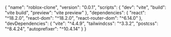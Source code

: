 {
  "name": "roblox-clone",
  "version": "0.0.1",
  "scripts": {
    "dev": "vite",
    "build": "vite build",
    "preview": "vite preview"
  },
  "dependencies": {
    "react": "^18.2.0",
    "react-dom": "^18.2.0",
    "react-router-dom": "^6.14.0"
  },
  "devDependencies": {
    "vite": "^4.4.9",
    "tailwindcss": "^3.3.2",
    "postcss": "^8.4.24",
    "autoprefixer": "^10.4.14"
  }
}
